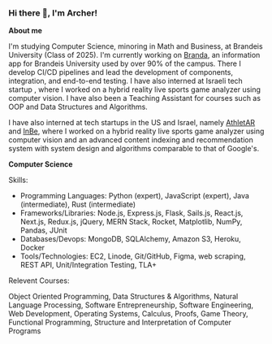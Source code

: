 ### Hi there 👋, I'm Archer!

**About me**

I'm studying Computer Science, minoring in Math and Business, at Brandeis University (Class of 2025). I'm currently working on <a href='https://branda.app/'>Branda</a>, an information app for Brandeis University used by over 90% of the campus. There I develop CI/CD pipelines and lead the development of components, integration, and end-to-end testing. I have also interned at Israeli tech startup , where I worked on a hybrid reality live sports game analyzer using computer vision. I have also been a Teaching Assistant for courses such as OOP and Data Structures and Algorithms.

 I have also interned at tech startups in the US and Israel, namely <a href='https://athletar.io/'>AthletAR</a> and <a href='https://www.inbe.io/' target='_blank'>InBe</a>, where I worked on a hybrid reality live sports game analyzer using computer vision and an advanced content indexing and recommendation system with system design and algorithms comparable to that of Google's.

**Computer Science**

Skills:
<ul>
<li>Programming Languages: Python (expert), JavaScript (expert), Java (intermediate), Rust (intermediate)</li>
<li>Frameworks/Libraries: Node.js, Express.js, Flask, Sails.js, React.js, Next.js, Redux.js, jQuery, MERN Stack, Rocket, Matplotlib, NumPy, Pandas, JUnit</li>
<li>Databases/Devops: MongoDB, SQLAlchemy, Amazon S3, Heroku, Docker</li>
<li>Tools/Technologies: EC2, Linode, Git/GitHub, Figma, web scraping, REST API, Unit/Integration Testing, TLA+</li>
</ul>
Relevent Courses: 

Object Oriented Programming, Data Structures & Algorithms, Natural Language Processing, Software Entrepreneurship, Software Engineering, Web Development, Operating Systems, Calculus, Proofs, Game Theory, Functional Programming, Structure and Interpretation of Computer Programs
